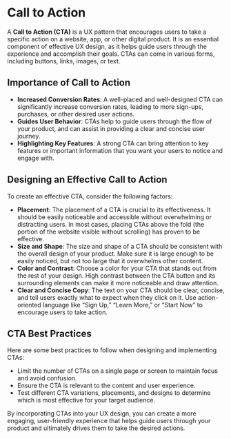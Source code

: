 # Call to Action

A **Call to Action (CTA)** is a UX pattern that encourages users to take a specific action on a website, app, or other digital product. It is an essential component of effective UX design, as it helps guide users through the experience and accomplish their goals. CTAs can come in various forms, including buttons, links, images, or text.

## Importance of Call to Action

- **Increased Conversion Rates**: A well-placed and well-designed CTA can significantly increase conversion rates, leading to more sign-ups, purchases, or other desired user actions.
- **Guides User Behavior**: CTAs help to guide users through the flow of your product, and can assist in providing a clear and concise user journey.
- **Highlighting Key Features**: A strong CTA can bring attention to key features or important information that you want your users to notice and engage with.

## Designing an Effective Call to Action

To create an effective CTA, consider the following factors:

- **Placement**: The placement of a CTA is crucial to its effectiveness. It should be easily noticeable and accessible without overwhelming or distracting users. In most cases, placing CTAs above the fold (the portion of the website visible without scrolling) has proven to be effective.
- **Size and Shape**: The size and shape of a CTA should be consistent with the overall design of your product. Make sure it is large enough to be easily noticed, but not too large that it overwhelms other content.
- **Color and Contrast**: Choose a color for your CTA that stands out from the rest of your design. High contrast between the CTA button and its surrounding elements can make it more noticeable and draw attention.
- **Clear and Concise Copy**: The text on your CTA should be clear, concise, and tell users exactly what to expect when they click on it. Use action-oriented language like “Sign Up,” “Learn More,” or “Start Now” to encourage users to take action.

## CTA Best Practices

Here are some best practices to follow when designing and implementing CTAs:

- Limit the number of CTAs on a single page or screen to maintain focus and avoid confusion.
- Ensure the CTA is relevant to the content and user experience.
- Test different CTA variations, placements, and designs to determine which is most effective for your target audience.

By incorporating CTAs into your UX design, you can create a more engaging, user-friendly experience that helps guide users through your product and ultimately drives them to take the desired actions.
